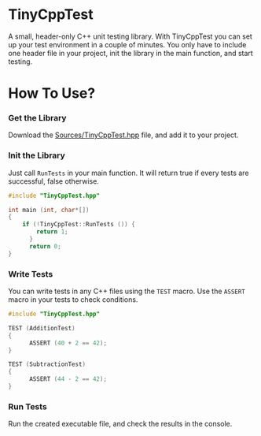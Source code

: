 # TinyCppTest

A small, header-only C++ unit testing library. With TinyCppTest you can set up your test environment in a couple of minutes. You only have to include one header file in your project, init the library in the main function, and start testing.

# How To Use?

### Get the Library

Download the [Sources/TinyCppTest.hpp](Sources/TinyCppTest.hpp) file, and add it to your project.

### Init the Library

Just call `RunTests` in your main function. It will return true if every tests are successful, false otherwise.

```cpp
#include "TinyCppTest.hpp"

int main (int, char*[])
{
    if (!TinyCppTest::RunTests ()) {
        return 1;
	  }
	  return 0;
}
```

### Write Tests

You can write tests in any C++ files using the `TEST` macro. Use the `ASSERT` macro in your tests to check conditions.

```cpp
#include "TinyCppTest.hpp"

TEST (AdditionTest)
{
	  ASSERT (40 + 2 == 42);
}

TEST (SubtractionTest)
{
	  ASSERT (44 - 2 == 42);
}
```

### Run Tests

Run the created executable file, and check the results in the console.
